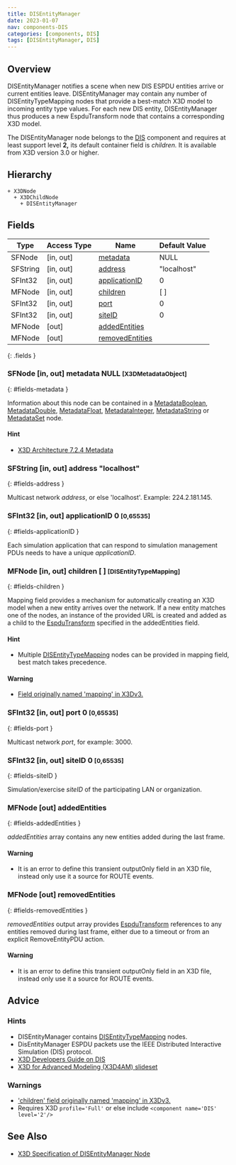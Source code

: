 ```yaml
---
title: DISEntityManager
date: 2023-01-07
nav: components-DIS
categories: [components, DIS]
tags: [DISEntityManager, DIS]
---
```

<style>
.post h3 {
  word-spacing: 0.2em;
}
</style>

## Overview

DISEntityManager notifies a scene when new DIS ESPDU entities arrive or current entities leave. DISEntityManager may contain any number of DISEntityTypeMapping nodes that provide a best-match X3D model to incoming entity type values. For each new DIS entity, DISEntityManager thus produces a new EspduTransform node that contains a corresponding X3D model.

The DISEntityManager node belongs to the [DIS](/x_ite/components/overview/#dis) component and requires at least support level **2,** its default container field is *children.* It is available from X3D version 3.0 or higher.

## Hierarchy

```
+ X3DNode
  + X3DChildNode
    + DISEntityManager
```

## Fields

| Type | Access Type | Name | Default Value |
| ---- | ----------- | ---- | ------------- |
| SFNode | [in, out] | [metadata](#fields-metadata) | NULL  |
| SFString | [in, out] | [address](#fields-address) | "localhost" |
| SFInt32 | [in, out] | [applicationID](#fields-applicationID) | 0  |
| MFNode | [in, out] | [children](#fields-children) | [ ] |
| SFInt32 | [in, out] | [port](#fields-port) | 0  |
| SFInt32 | [in, out] | [siteID](#fields-siteID) | 0  |
| MFNode | [out] | [addedEntities](#fields-addedEntities) |  |
| MFNode | [out] | [removedEntities](#fields-removedEntities) |  |
{: .fields }

### SFNode [in, out] **metadata** NULL <small>[X3DMetadataObject]</small>
{: #fields-metadata }

Information about this node can be contained in a [MetadataBoolean](/x_ite/components/core/metadataboolean/), [MetadataDouble](/x_ite/components/core/metadatadouble/), [MetadataFloat](/x_ite/components/core/metadatafloat/), [MetadataInteger](/x_ite/components/core/metadatainteger/), [MetadataString](/x_ite/components/core/metadatastring/) or [MetadataSet](/x_ite/components/core/metadataset/) node.

#### Hint

- [X3D Architecture 7.2.4 Metadata](https://www.web3d.org/specifications/X3Dv4/ISO-IEC19775-1v4-IS/Part01/components/core.html#Metadata)

### SFString [in, out] **address** "localhost"
{: #fields-address }

Multicast network *address*, or else 'localhost'. Example: 224.2.181.145.

### SFInt32 [in, out] **applicationID** 0 <small>[0,65535]</small>
{: #fields-applicationID }

Each simulation application that can respond to simulation management PDUs needs to have a unique *applicationID*.

### MFNode [in, out] **children** [ ] <small>[DISEntityTypeMapping]</small>
{: #fields-children }

Mapping field provides a mechanism for automatically creating an X3D model when a new entity arrives over the network. If a new entity matches one of the nodes, an instance of the provided URL is created and added as a child to the [EspduTransform](/x_ite/components/dis/espdutransform/) specified in the addedEntities field.

#### Hint

- Multiple [DISEntityTypeMapping](/x_ite/components/dis/disentitytypemapping/) nodes can be provided in mapping field, best match takes precedence.

#### Warning

- [Field originally named 'mapping' in X3Dv3.](https://www.web3d.org/x3d/content/examples/X3dSceneAuthoringHints.html#fieldNameChanges)

### SFInt32 [in, out] **port** 0 <small>[0,65535]</small>
{: #fields-port }

Multicast network *port*, for example: 3000.

### SFInt32 [in, out] **siteID** 0 <small>[0,65535]</small>
{: #fields-siteID }

Simulation/exercise *siteID* of the participating LAN or organization.

### MFNode [out] **addedEntities**
{: #fields-addedEntities }

*addedEntities* array contains any new entities added during the last frame.

#### Warning

- It is an error to define this transient outputOnly field in an X3D file, instead only use it a source for ROUTE events.

### MFNode [out] **removedEntities**
{: #fields-removedEntities }

*removedEntities* output array provides [EspduTransform](/x_ite/components/dis/espdutransform/) references to any entities removed during last frame, either due to a timeout or from an explicit RemoveEntityPDU action.

#### Warning

- It is an error to define this transient outputOnly field in an X3D file, instead only use it a source for ROUTE events.

## Advice

### Hints

- DISEntityManager contains [DISEntityTypeMapping](/x_ite/components/dis/disentitytypemapping/) nodes.
- DisEntityManager ESPDU packets use the IEEE Distributed Interactive Simulation (DIS) protocol.
- [X3D Developers Guide on DIS](https://www.web3d.org/x3d/content/examples/X3dDevelopersGuide.htmll#DIS)
- [X3D for Advanced Modeling (X3D4AM) slideset](https://x3dgraphics.com/slidesets/X3dForAdvancedModeling/DistributedInteractiveSimulation.pdf)

### Warnings

- ['children' field originally named 'mapping' in X3Dv3.](https://www.web3d.org/x3d/content/examples/X3dSceneAuthoringHints.html#fieldNameChanges)
- Requires X3D `profile='Full'` or else include `<component name='DIS' level='2'/>`

## See Also

- [X3D Specification of DISEntityManager Node](https://www.web3d.org/documents/specifications/19775-1/V4.0/Part01/components/dis.html#DISEntityManager)
